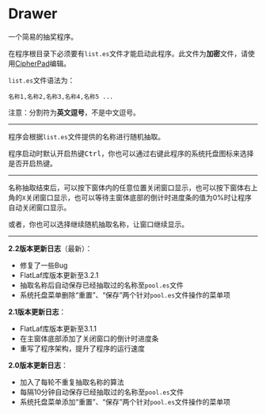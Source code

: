 # Drawer

一个简易的抽奖程序。

在程序根目录下必须要有`list.es`文件才能启动此程序。此文件为**加密**文件，请使用[CipherPad](https://github.com/YuXiang187/CipherPad)编辑。

`list.es`文件语法为：

```
名称1,名称2,名称3,名称4,名称5 ...
```

注意：分割符为**英文逗号**，不是中文逗号。

---

程序会根据`list.es`文件提供的名称进行随机抽取。

程序启动时默认开启热键<kbd>Ctrl</kbd>，你也可以通过右键此程序的系统托盘图标来选择是否开启热键。

---

名称抽取结束后，可以按下窗体内的任意位置关闭窗口显示，也可以按下窗体右上角的`X`关闭窗口显示，也可以等待主窗体底部的倒计时进度条的值为0%时让程序自动关闭窗口显示。

或者，你也可以选择继续随机抽取名称，让窗口继续显示。

---

**2.2版本更新日志**（最新）：

* 修复了一些Bug
* FlatLaf库版本更新至3.2.1
* 抽取名称后自动保存已经抽取过的名称至`pool.es`文件
* 系统托盘菜单删除“重置”、“保存”两个针对`pool.es`文件操作的菜单项

**2.1版本更新日志**：

* FlatLaf库版本更新至3.1.1
* 在主窗体底部添加了关闭窗口的倒计时进度条
* 重写了程序架构，提升了程序的运行速度

**2.0版本更新日志**：

* 加入了每轮不重复抽取名称的算法
* 每隔10分钟自动保存已经抽取过的名称至`pool.es`文件
* 系统托盘菜单添加“重置”、“保存”两个针对`pool.es`文件操作的菜单项
